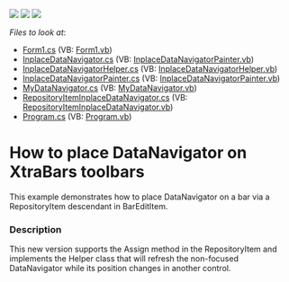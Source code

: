 <!-- default badges list -->
![](https://img.shields.io/endpoint?url=https://codecentral.devexpress.com/api/v1/VersionRange/128617319/11.2.5%2B)
[![](https://img.shields.io/badge/Open_in_DevExpress_Support_Center-FF7200?style=flat-square&logo=DevExpress&logoColor=white)](https://supportcenter.devexpress.com/ticket/details/E3158)
[![](https://img.shields.io/badge/📖_How_to_use_DevExpress_Examples-e9f6fc?style=flat-square)](https://docs.devexpress.com/GeneralInformation/403183)
<!-- default badges end -->
<!-- default file list -->
*Files to look at*:

* [Form1.cs](./CS/WindowsFormsApplication3/Form1.cs) (VB: [Form1.vb](./VB/WindowsFormsApplication3/Form1.vb))
* [InplaceDataNavigator.cs](./CS/WindowsFormsApplication3/InplaceDataNavigator/InplaceDataNavigator.cs) (VB: [InplaceDataNavigatorPainter.vb](./VB/WindowsFormsApplication3/InplaceDataNavigator/InplaceDataNavigatorPainter.vb))
* [InplaceDataNavigatorHelper.cs](./CS/WindowsFormsApplication3/InplaceDataNavigator/InplaceDataNavigatorHelper.cs) (VB: [InplaceDataNavigatorHelper.vb](./VB/WindowsFormsApplication3/InplaceDataNavigator/InplaceDataNavigatorHelper.vb))
* [InplaceDataNavigatorPainter.cs](./CS/WindowsFormsApplication3/InplaceDataNavigator/InplaceDataNavigatorPainter.cs) (VB: [InplaceDataNavigatorPainter.vb](./VB/WindowsFormsApplication3/InplaceDataNavigator/InplaceDataNavigatorPainter.vb))
* [MyDataNavigator.cs](./CS/WindowsFormsApplication3/InplaceDataNavigator/MyDataNavigator.cs) (VB: [MyDataNavigator.vb](./VB/WindowsFormsApplication3/InplaceDataNavigator/MyDataNavigator.vb))
* [RepositoryItemInplaceDataNavigator.cs](./CS/WindowsFormsApplication3/InplaceDataNavigator/RepositoryItemInplaceDataNavigator.cs) (VB: [RepositoryItemInplaceDataNavigator.vb](./VB/WindowsFormsApplication3/InplaceDataNavigator/RepositoryItemInplaceDataNavigator.vb))
* [Program.cs](./CS/WindowsFormsApplication3/Program.cs) (VB: [Program.vb](./VB/WindowsFormsApplication3/Program.vb))
<!-- default file list end -->
# How to place DataNavigator on XtraBars toolbars


<p>This example demonstrates how to place DataNavigator on a bar via a RepositoryItem descendant in BarEditItem.</p>


<h3>Description</h3>

<p>This new version supports the Assign method in the RepositoryItem and implements the Helper class that will refresh the non-focused DataNavigator while its position changes in another control.</p>

<br/>


